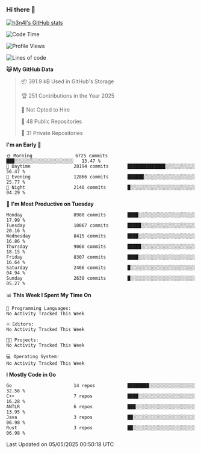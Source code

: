 ### Hi there 👋

[![h3n4l's GitHub stats](https://github-readme-stats.vercel.app/api?username=h3n4l&count_private=true&show_icons=true&theme=radical)](https://github.com/h3n4l/github-readme-stats)

<!--START_SECTION:waka-->
![Code Time](http://img.shields.io/badge/Code%20Time-2%2C164%20hrs%205%20mins-blue)

![Profile Views](http://img.shields.io/badge/Profile%20Views-6-blue)

![Lines of code](https://img.shields.io/badge/From%20Hello%20World%20I%27ve%20Written-16.6%20million%20lines%20of%20code-blue)

**🐱 My GitHub Data** 

> 📦 391.9 kB Used in GitHub's Storage 
 > 
> 🏆 251 Contributions in the Year 2025
 > 
> 🚫 Not Opted to Hire
 > 
> 📜 48 Public Repositories 
 > 
> 🔑 31 Private Repositories 
 > 
**I'm an Early 🐤** 

```text
🌞 Morning                6725 commits        ███░░░░░░░░░░░░░░░░░░░░░░   13.47 % 
🌆 Daytime                28194 commits       ██████████████░░░░░░░░░░░   56.47 % 
🌃 Evening                12866 commits       ██████░░░░░░░░░░░░░░░░░░░   25.77 % 
🌙 Night                  2140 commits        █░░░░░░░░░░░░░░░░░░░░░░░░   04.29 % 
```
📅 **I'm Most Productive on Tuesday** 

```text
Monday                   8980 commits        ████░░░░░░░░░░░░░░░░░░░░░   17.99 % 
Tuesday                  10067 commits       █████░░░░░░░░░░░░░░░░░░░░   20.16 % 
Wednesday                8415 commits        ████░░░░░░░░░░░░░░░░░░░░░   16.86 % 
Thursday                 9060 commits        █████░░░░░░░░░░░░░░░░░░░░   18.15 % 
Friday                   8307 commits        ████░░░░░░░░░░░░░░░░░░░░░   16.64 % 
Saturday                 2466 commits        █░░░░░░░░░░░░░░░░░░░░░░░░   04.94 % 
Sunday                   2630 commits        █░░░░░░░░░░░░░░░░░░░░░░░░   05.27 % 
```


📊 **This Week I Spent My Time On** 

```text
💬 Programming Languages: 
No Activity Tracked This Week

🔥 Editors: 
No Activity Tracked This Week

🐱‍💻 Projects: 
No Activity Tracked This Week

💻 Operating System: 
No Activity Tracked This Week
```

**I Mostly Code in Go** 

```text
Go                       14 repos            ████████░░░░░░░░░░░░░░░░░   32.56 % 
C++                      7 repos             ████░░░░░░░░░░░░░░░░░░░░░   16.28 % 
ANTLR                    6 repos             ███░░░░░░░░░░░░░░░░░░░░░░   13.95 % 
Java                     3 repos             ██░░░░░░░░░░░░░░░░░░░░░░░   06.98 % 
Rust                     3 repos             ██░░░░░░░░░░░░░░░░░░░░░░░   06.98 % 
```




 Last Updated on 05/05/2025 00:50:18 UTC
<!--END_SECTION:waka-->


